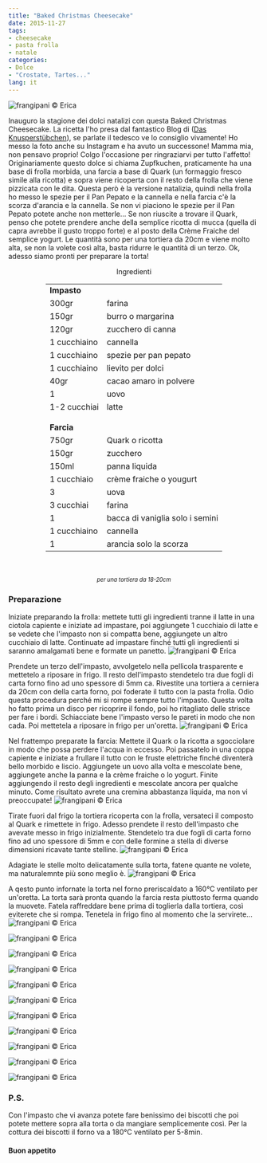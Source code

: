 ```yaml
---
title: "Baked Christmas Cheesecake"
date: 2015-11-27
tags:
- cheesecake
- pasta frolla
- natale
categories:
- Dolce
- "Crostate, Tartes..."
lang: it
---
```

![](../2015-11-27-baked-christmas-cheesecake/header.jpg "frangipani © Erica")

Inauguro la stagione dei dolci natalizi con questa Baked Christmas Cheesecake. La ricetta l'ho presa dal fantastico Blog di (<a href="http://knusperstuebchen.net/2015/11/22/herzlich-willkommen-kalte-zeit-zupfkuchen/" target="_blank">Das Knusperstübchen</a>), se parlate il tedesco ve lo consiglio vivamente! Ho messo la foto anche su Instagram e ha avuto un successone! Mamma mia, non pensavo proprio! Colgo l'occasione per ringraziarvi per tutto l'affetto! Originariamente questo dolce si chiama Zupfkuchen, praticamente ha una base di frolla morbida, una farcia a base di Quark (un formaggio fresco simile alla ricotta) e sopra viene ricoperta con il resto della frolla che viene pizzicata con le dita. Questa però è la versione natalizia, quindi nella frolla ho messo le spezie per il Pan Pepato e la cannella e nella farcia c'è la scorza d'arancia e la cannella. Se non vi piaciono le spezie per il Pan Pepato potete anche non metterle... Se non riuscite a trovare il Quark, penso che potete prendere anche della semplice ricotta di mucca (quella di capra avrebbe il gusto troppo forte) e al posto della Crème Fraiche del semplice yogurt. Le quantità sono per una tortiera da 20cm e viene molto alta, se non la volete così alta, basta ridurre le quantità di un terzo. Ok, adesso siamo pronti per preparare la torta!


<div id="wrapper" style="text-align: center">
  <div id="yourdiv" style="display: inline-block;">
    <div class="ingredients">
      <div class="ingredients-title">Ingredienti</div>
      <table>
        <tbody>
          <tr>
            <td colspan="2"><b>Impasto</b></td>
          </tr>
          <tr>
            <td>300gr</td>
            <td>farina</td>
          </tr>
          <tr>
            <td>150gr</td>
            <td>burro o margarina</td>
          </tr>
          <tr>
            <td>120gr</td>
            <td>zucchero di canna</td>
          </tr>
          <tr>
            <td>1 cucchiaino</td>
            <td>cannella</td>
          </tr>
          <tr>
            <td>1 cucchiaino</td>
            <td>spezie per pan pepato</td>
          </tr>
          <tr>
            <td>1 cucchiaino</td>
            <td>lievito per dolci</td>
          </tr>
          <tr>
            <td>40gr</td>
            <td>cacao amaro in polvere</td>
          </tr>
          <tr>
            <td>1</td>
            <td>uovo</td>
          </tr>
          <tr>
            <td>1-2 cucchiai</td>
            <td>latte</td>
          </tr>
          <tr style="height: 15px;"></tr>
          <tr>          
            <td colspan="2"><b>Farcia</b></td>
          </tr>      
          <tr>
            <td>750gr</td>
            <td>Quark o ricotta</td>
          </tr>
          <tr>
            <td>150gr</td>
            <td>zucchero</td>
          </tr>
          <tr>
            <td>150ml</td>
            <td>panna liquida</td>
          </tr>
          <tr>
            <td>1 cucchiaio</td>
            <td>crème fraiche o yougurt</td>
          </tr>
          <tr>
            <td>3</td>
            <td>uova</td>
          </tr>
          <tr>
            <td>3 cucchiai</td>
            <td>farina</td>
          </tr>
          <tr>
            <td>1</td>
            <td>bacca di vaniglia solo i semini</td>
          </tr>
          <tr>
            <td>1 cucchiaino</td>
            <td>cannella</td>
          </tr>
          <tr>
            <td>1</td>
            <td>arancia solo la scorza</td>      
          </tr>
        </tbody>
      </table>
      <br></br>
      <i class="pull-right" style="font-size: 80%;">per una tortiera da 18-20cm</i>
    </div>
  </div>
</div>


<h3>
  <font color="grey">
    <i class="fa-solid fa-gears"></i>
  </font> Preparazione
</h3>

Iniziate preparando la frolla: mettete tutti gli ingredienti tranne il latte in una ciotola capiente e iniziate ad impastare, poi aggiungete 1 cucchiaio di latte e se vedete che l'impasto non si compatta bene, aggiungete un altro cucchiaio di latte. Continuate ad impastare finché tutti gli ingredienti si saranno amalgamati bene e formate un panetto.
![](../2015-11-27-baked-christmas-cheesecake/impasto.jpg "frangipani © Erica")

Prendete un terzo dell'impasto, avvolgetelo nella pellicola trasparente e mettetelo a riposare in frigo. Il resto dell'impasto stendetelo tra due fogli di carta forno fino ad uno spessore di 5mm ca. Rivestite una tortiera a cerniera da 20cm con della carta forno, poi foderate il tutto con la pasta frolla. Odio questa procedura perché mi si rompe sempre tutto l'impasto. Questa volta ho fatto prima un disco per ricoprire il fondo, poi ho ritagliato delle strisce per fare i bordi. Schiacciate bene l'impasto verso le pareti in modo che non cada. Poi mettetela a riposare in frigo per un'oretta.
![](../2015-11-27-baked-christmas-cheesecake/teglia.jpg "frangipani © Erica")

Nel frattempo preparate la farcia: Mettete il Quark o la ricotta a sgocciolare in modo che possa perdere l'acqua in eccesso. Poi passatelo in una coppa capiente e iniziate a frullare il tutto con le fruste elettriche finché diventerà bello morbido e liscio. Aggiungete un uovo alla volta e mescolate bene, aggiungete anche la panna e la crème fraiche o lo yogurt. Finite aggiungendo il resto degli ingredienti e mescolate ancora per qualche minuto. Come risultato avrete una cremina abbastanza liquida, ma non vi preoccupate!
![](../2015-11-27-baked-christmas-cheesecake/farcia.jpg "frangipani © Erica")

Tirate fuori dal frigo la tortiera ricoperta con la frolla, versateci il composto al Quark e rimettete in frigo. Adesso prendete il resto dell'impasto che avevate messo in frigo inizialmente. Stendetelo tra due fogli di carta forno fino ad uno spessore di 5mm e con delle formine a stella di diverse dimensioni ricavate tante stelline.
![](../2015-11-27-baked-christmas-cheesecake/stelle.jpg "frangipani © Erica")

Adagiate le stelle molto delicatamente sulla torta, fatene quante ne volete, ma naturalemnte più sono meglio è.
![](../2015-11-27-baked-christmas-cheesecake/tegliafinita.jpg "frangipani © Erica")

A qesto punto infornate la torta nel forno preriscaldato a 160°C ventilato per un'oretta. La torta sarà pronta quando la farcia resta piuttosto ferma quando la muovete. Fatela raffreddare bene prima di toglierla dalla tortiera, così eviterete che si rompa. Tenetela in frigo fino al momento che la servirete...
![](../2015-11-27-baked-christmas-cheesecake/risultato1.jpg "frangipani © Erica")

![](../2015-11-27-baked-christmas-cheesecake/risultato2.jpg "frangipani © Erica")

![](../2015-11-27-baked-christmas-cheesecake/risultato3.jpg "frangipani © Erica")

![](../2015-11-27-baked-christmas-cheesecake/risultato4.jpg "frangipani © Erica")

![](../2015-11-27-baked-christmas-cheesecake/risultato5.jpg "frangipani © Erica")

![](../2015-11-27-baked-christmas-cheesecake/risultato6.jpg "frangipani © Erica")

![](../2015-11-27-baked-christmas-cheesecake/risultato7.jpg "frangipani © Erica")

![](../2015-11-27-baked-christmas-cheesecake/risultato8.jpg "frangipani © Erica")

![](../2015-11-27-baked-christmas-cheesecake/risultato9.jpg "frangipani © Erica")

![](../2015-11-27-baked-christmas-cheesecake/risultato10.jpg "frangipani © Erica")

![](../2015-11-27-baked-christmas-cheesecake/risultato11.jpg "frangipani © Erica")


<h3>
  <font color="#FFCC00">
    <i class="fa-regular fa-lightbulb"></i>
  </font> P.S.
</h3>

Con l'impasto che vi avanza potete fare benissimo dei biscotti che poi potete mettere sopra alla torta o da mangiare semplicemente così. Per la cottura dei biscotti il forno va a 180°C ventilato per 5-8min.

<h4>Buon appetito
  <font color="red">
    <i class="fa-regular fa-face-smile"></i>
  </font>
</h4>
